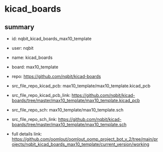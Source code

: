 # kicad_boards
 
## summary 
* id: nqbit_kicad_boards_max10_template
* user: nqbit
* name: kicad_boards
* board: max10_template
* repo: https://github.com/nqbit/kicad-boards
* src_file_repo_kicad_pcb: max10_template/max10_template.kicad_pcb
* src_file_repo_kicad_pcb_link: https://github.com/nqbit/kicad-boards/tree/master/max10_template/max10_template.kicad_pcb


* src_file_repo_sch: max10_template/max10_template.sch
* src_file_repo_sch_link: https://github.com/nqbit/kicad-boards/tree/master/max10_template/max10_template.sch
* full details link: https://github.com/oomlout/oomlout_oomp_project_bot_v_2/tree/main/projects/nqbit_kicad_boards_max10_template/current_version/working  







